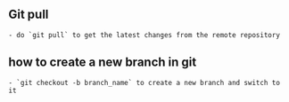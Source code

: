 ## Git pull
    - do `git pull` to get the latest changes from the remote repository

## how to create a new branch in git
    - `git checkout -b branch_name` to create a new branch and switch to it